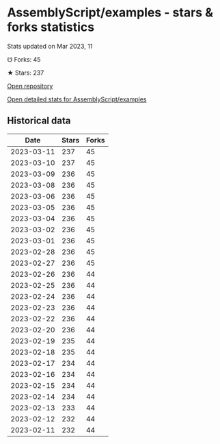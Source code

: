 # AssemblyScript/examples - stars & forks statistics

Stats updated on Mar 2023, 11

☋ Forks: 45

★ Stars: 237

[Open repository](https://github.com/AssemblyScript/examples)

[Open detailed stats for AssemblyScript/examples](https://reviewgithub.com/rep/AssemblyScript/examples)

## Historical data
| Date | Stars | Forks |
|------|-------|-------|
| 2023-03-11 | 237 | 45 | 
| 2023-03-10 | 237 | 45 | 
| 2023-03-09 | 236 | 45 | 
| 2023-03-08 | 236 | 45 | 
| 2023-03-06 | 236 | 45 | 
| 2023-03-05 | 236 | 45 | 
| 2023-03-04 | 236 | 45 | 
| 2023-03-02 | 236 | 45 | 
| 2023-03-01 | 236 | 45 | 
| 2023-02-28 | 236 | 45 | 
| 2023-02-27 | 236 | 45 | 
| 2023-02-26 | 236 | 44 | 
| 2023-02-25 | 236 | 44 | 
| 2023-02-24 | 236 | 44 | 
| 2023-02-23 | 236 | 44 | 
| 2023-02-22 | 236 | 44 | 
| 2023-02-20 | 236 | 44 | 
| 2023-02-19 | 235 | 44 | 
| 2023-02-18 | 235 | 44 | 
| 2023-02-17 | 234 | 44 | 
| 2023-02-16 | 234 | 44 | 
| 2023-02-15 | 234 | 44 | 
| 2023-02-14 | 234 | 44 | 
| 2023-02-13 | 233 | 44 | 
| 2023-02-12 | 232 | 44 | 
| 2023-02-11 | 232 | 44 | 

